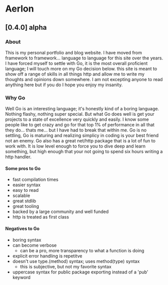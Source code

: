 # Aerlon

## [0.4.0] alpha

### About

This is my personal portfolio and blog website. I have moved from framework to framework... language to language for this site over the years. I have forced myself to settle with Go, it is the most overall proficient language; I will touch more on my Go decision below. this site is meant to show off a range of skills in all things http and allow me to write my thoughts and opinions down somewhere. I am not excepting anyone to read anything here but if you do I hope you enjoy my insanity.

### Why Go

Well Go is an interesting language; it's honestly kind of a boring language. Nothing flashy, nothing super special. But what Go does well is get your projects to a state of excellence very quickly and easily. I know some people like to get crazy and go for that top 1% of performance in all that they do... thats me... but I have had to break that within me. Go is no settling, Go is maturing and realizing simplicy in coding is your best friend not an enemy. Go also has a great net/http package that is a lot of fun to work with. It is low level enough to force you to dive deep and learn something, but high enough that your not going to spend six hours writing a http handler.

#### Some pros to Go

- fast compilation times
- easier syntax
- easy to read
- scalable
- great stdlib
- great tooling
- backed by a large community and well funded
- http is treated as first class

#### Negatives to Go

- boring syntax
- can become verbose
  - can be a pro, more transparency to what a function is doing
- explicit error handling is repetitve
- doesn't use type.(method) syntax; uses method(type) syntax
  - this is subjective, but not my favorite syntax
- uppercase syntax for public package exporting instead of a 'pub' keyword
